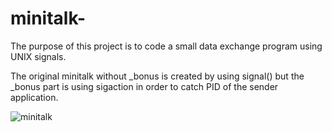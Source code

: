 # minitalk-
The purpose of this project is to code a small data exchange program using UNIX signals.

The original minitalk without _bonus is created by using signal()
but the _bonus part is using sigaction in order to catch PID of the sender application.

![minitalk](https://github.com/user-attachments/assets/82ee5966-ab63-4bfa-8804-e87ee0ffa238)
